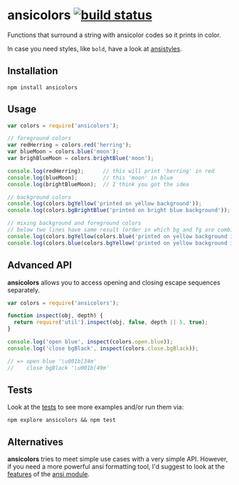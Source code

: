 # ansicolors [![build status](https://secure.travis-ci.org/thlorenz/ansicolors.png)](http://next.travis-ci.org/thlorenz/ansicolors)

Functions that surround a string with ansicolor codes so it prints in color.

In case you need styles, like `bold`, have a look at [ansistyles](https://github.com/thlorenz/ansistyles).


















<extoc></extoc>

## Installation

    npm install ansicolors

## Usage

```js
var colors = require('ansicolors');

// foreground colors
var redHerring = colors.red('herring');
var blueMoon = colors.blue('moon');
var brighBlueMoon = colors.brightBlue('moon');

console.log(redHerring);      // this will print 'herring' in red
console.log(blueMoon);        // this 'moon' in blue
console.log(brightBlueMoon);  // I think you got the idea

// background colors
console.log(colors.bgYellow('printed on yellow background'));
console.log(colors.bgBrightBlue('printed on bright blue background'));

// mixing background and foreground colors
// below two lines have same result (order in which bg and fg are combined doesn't matter)
console.log(colors.bgYellow(colors.blue('printed on yellow background in blue')));
console.log(colors.blue(colors.bgYellow('printed on yellow background in blue')));
```

## Advanced API

**ansicolors** allows you to access opening and closing escape sequences separately.

```js
var colors = require('ansicolors');

function inspect(obj, depth) {
  return require('util').inspect(obj, false, depth || 5, true);
}

console.log('open blue', inspect(colors.open.blue));
console.log('close bgBlack', inspect(colors.close.bgBlack));

// => open blue '\u001b[34m'
//    close bgBlack '\u001b[49m'
```

## Tests

Look at the [tests](https://github.com/thlorenz/ansicolors/blob/master/test/ansicolors.js) to see more examples and/or run them via: 

    npm explore ansicolors && npm test

## Alternatives

**ansicolors** tries to meet simple use cases with a very simple API. However, if you need a more powerful ansi formatting tool, 
I'd suggest to look at the [features](https://github.com/TooTallNate/ansi.js#features) of the [ansi module](https://github.com/TooTallNate/ansi.js).
